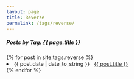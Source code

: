 ```yaml
---
layout: page
title: Reverse
permalink: /tags/reverse/
---
```


<h5> Posts by Tag: {{ page.title }} </h5>

<div class="card">
{% for post in site.tags.reverse %}
 <li class="tag-posts"><span>{{ post.date | date_to_string }}</span> &nbsp; <a href="{{ post.url }}">{{ post.title }}</a></li>
{% endfor %}
</div>